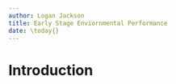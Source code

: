 ```yaml
---
author: Logan Jackson
title: Early Stage Enviornmental Performance
date: \today{}
---
```


# Introduction

